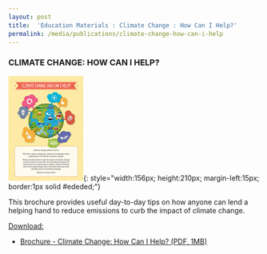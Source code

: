 ```yaml
---
layout: post
title:  'Education Materials : Climate Change : How Can I Help?'
permalink: /media/publications/climate-change-how-can-i-help
---
```



### CLIMATE CHANGE: HOW CAN I HELP?

![Climate Change : How Can I Help?](/images/climate-change-how-can-i-help.jpg "Climate Change : How Can I Help?"){: style="width:156px; height:210px; margin-left:15px; border:1px solid #ededed;"}

This brochure provides useful day-to-day tips on how anyone can lend a helping hand to reduce emissions to curb the impact of climate change.

<u>Download:</u>

* [<a href="/docs/default-source/publications/climate-change-how-can-i-help.pdf" target="_blank">Brochure - Climate Change: How Can I Help? (PDF, 1MB)</a>](/docs/default-source/publications/climate-change-how-can-i-help.pdf)